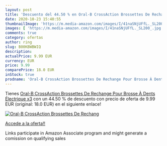 ```yaml
---
layout: post
title: 'Descuento del 44.50 % en Oral-B CrossAction Brossettes De Rechang'
date: 2020-10-23 15:40:55
thumbnailImage: 'https://m.media-amazon.com/images/I/41naSNjUFfL._SL200_.jpg'
images: [ 'https://m.media-amazon.com/images/I/41naSNjUFfL._SL200_.jpg' ]
comments: true
category: ofertas
author: ring
slug: B00KBWBWIQ
description:
actualPrice: 9.99 EUR
currency: EUR
price: 9.99
comparePrice: 18.0 EUR
inStock: true
prodname: 'Oral-B CrossAction Brossettes De Rechange Pour Brosse À Dents Électrique x3'
---
```


Tienes [Oral-B CrossAction Brossettes De Rechange Pour Brosse À Dents Électrique x3](https://www.amazon.fr/dp/B00KBWBWIQ/?tag=tolees0d-21) con un 44.50 % de descuento con precio de oferta de 9.99 EUR (original: 18.0 EUR) en el siguiente enlace!

[![Oral-B CrossAction Brossettes De Rechang](https://m.media-amazon.com/images/I/41naSNjUFfL._SL200_.jpg)](https://www.amazon.fr/dp/B00KBWBWIQ/?tag=tolees0d-21)

[Accede a la oferta!!](https://www.amazon.fr/dp/B00KBWBWIQ/?tag=tolees0d-21)

Links participate in Amazon Associate program and might generate a comission on qualifying sales


